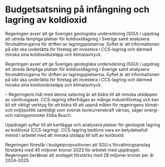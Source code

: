 # Budgetsatsning på infångning och lagring av koldioxid

Regeringen avser att ge Sveriges geologiska undersökning (SGU) i uppdrag att utreda lämpliga platser för koldioxidlagring i Sverige samt analysera förutsättningarna för driften av lagringsplatserna. Syftet är att informationen på sikt ska underlätta för företag att investera i CCS-lagring och därmed minska sina koldioxidutsläpp och klimatavtryck.

Regeringen avser att ge Sveriges geologiska undersökning (SGU) i uppdrag att utreda lämpliga platser för koldioxidlagring i Sverige samt analysera förutsättningarna för driften av lagringsplatserna. Syftet är att informationen på sikt ska underlätta för företag att investera i CCS-lagring och därmed minska sina koldioxidutsläpp och klimatavtryck.

– Regeringens mål med denna satsning är att bidra till att minska utsläppen av växthusgaser. CCS-lagring efterfrågas av många industriföretag och kan bli ett viktigt verktyg för att bidra till att uppnå målen för regeringens klimat- och miljöpolitik samtidigt som svensk konkurrenskraft värnas, säger energi- och näringsminister Ebba Busch.

Uppdraget syftar till att kartlägga och analysera platser för geologisk lagring av koldioxid (CCS-lagring). CCS-lagring bedöms vara en betydelsefull metod i arbetet med att minska utsläpp till luft av koldioxid.

Regeringen föreslår i budgetpropositionen att SGU:s förvaltningsanslag förstärks med 40 miljoner kronor 2023 för arbetet med uppdraget. Regeringen beräknar att anslaget förstärks med 28 miljoner kronor per år 2024–2025.
